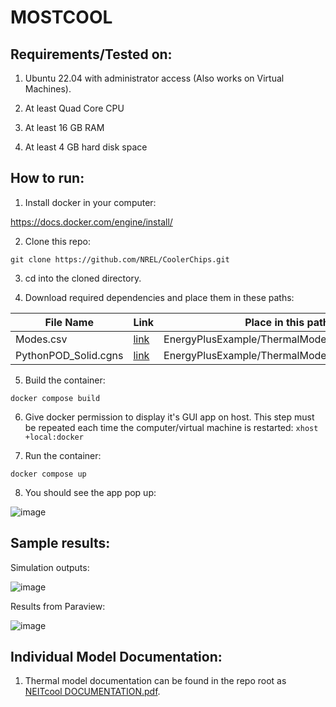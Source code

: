 

  

  

# MOSTCOOL

  

## Requirements/Tested on:

  

1. Ubuntu 22.04 with administrator access (Also works on Virtual Machines).

  

2. At least Quad Core CPU

  

3. At least 16 GB RAM

  

4. At least 4 GB hard disk space

  

  

## How to run:

  

  

1. Install docker in your computer:

  

https://docs.docker.com/engine/install/

  

  

2. Clone this repo:

  

`git clone https://github.com/NREL/CoolerChips.git`

  

  

3. cd into the cloned directory.

  

4. Download required dependencies and place them in these paths:

  

  
  


| File Name            | Link                                                                                          | Place in this path in local directory                          |
|----------------------|-----------------------------------------------------------------------------------------------|----------------------------------------------------------------|
| Modes.csv            | [link](https://drive.google.com/file/d/19H1HXCjzYx6ymz6PY_3xEAhDZdyza7D0/view?usp=sharing)    | EnergyPlusExample/ThermalModel_datacenter/Modes.csv            |
| PythonPOD_Solid.cgns | [link](https://drive.google.com/file/d/19Ed_tRQhcz2zkdxL1GT-yD_eb6NXPUdn/view?usp=drive_link) | EnergyPlusExample/ThermalModel_datacenter/PythonPOD_Solid.cgns |

  

  

5. Build the container:

  

`docker compose build`

  
  
  

6. Give docker permission to display it's GUI app on host. This step must be repeated each time the computer/virtual machine is restarted: `xhost +local:docker`

  

7. Run the container:

  

`docker compose up`

  

  

8. You should see the app pop up:

  

![image](https://github.com/NREL/CoolerChips/assets/45446967/39e9495c-0458-42ae-86ea-47ae77e3990c)

  

  

## Sample results:

  

  

Simulation outputs:

  

![image](https://github.com/NREL/CoolerChips/assets/45446967/9dc5e93b-0303-4de4-87fd-588b7e70efc9)

  

  

Results from Paraview:

  

![image](https://github.com/NREL/CoolerChips/assets/45446967/f607abac-d3b3-4069-8778-86b1e5648a14)


## Individual Model Documentation:
1. Thermal model documentation can be found in the repo root as [NEITcool DOCUMENTATION.pdf](https://github.com/NREL/CoolerChips/blob/gui/NEITcool%20DOCUMENTATION.pdf). 
